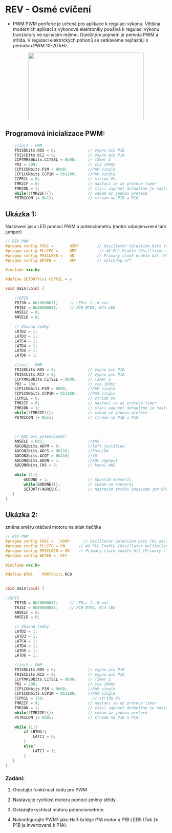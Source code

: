# REV - Osmé cvičení
- PWM
PWM periferie je určená pro aplikace k regulaci výkonu. Většina moderních aplikací z výkonové elektroniky používá k regulaci výkonu tranzistory ve spínacím režimu. Duležitým pojmem je perioda PWM a střída. V regulaci elektrických pohonů se setkáváme nejčastěji s periodou PWM 10-20 kHz. 

<p align="center">
  <img width="360" height="210" src="https://github.com/MBrablc/BUT-FME-REV/blob/master/02_cv_zadani/08_CV/PWM.png">
</p>

## Programová inicializace PWM:

```c
    //init - PWM
    TRISDbits.RD5 = 0;              // vypnu pin P1B
    TRISCbits.RC2 = 0;              // vypnu pin P1A
    CCPTMRS0bits.C1TSEL = 0b00;     // T2mer 2 
    PR2 = 200;                      // cca 10kHz
    CCP1CONbits.P1M = 0b00;         //PWM single
    CCP1CONbits.CCP1M = 0b1100;     //PWM single
    CCPR1L = 0;                     // strida 0%
    TMR2IF = 0;                     // nastavi se az pretece timer
    TMR2ON = 1;                     // staci zapnout defaultne je nastaven jak chceme
    while(!TMR2IF){};               // cekam az jednou pretece
    PSTR1CON |= 0b11;               // stream na P1B a P1A
```

## Ukázka 1:
 Nastavení jasu LED pomocí PWM a potenciometru (motor odpojen=neni tam jumper)
 
```c
// REV PWM
#pragma config FOSC =       HSMP        // Oscillator Selection bits (HS oscillator (medium power 4-16 MHz))
#pragma config PLLCFG =     OFF          // 4X PLL Enable (Oscillator multiplied by 4)
#pragma config PRICLKEN =   ON          // Primary clock enable bit (Primary clock is always enabled)
#pragma config WDTEN =      OFF         // watchdog off
 
#include <xc.h>

#define SETDUTY(x) CCPR1L = x

void main(void) {
    
    //GPIO
    TRISD = 0b10000011;     // LEDs: 2..6 out
    TRISC = 0b00000001;     // RC0 BTN1, RC4 LED
    ANSELC = 0;
    ANSELD = 0;
    
    // Zhasnu ledky
    LATD2 = 1;
    LATD3 = 1;
    LATC4 = 1;
    LATD4 = 1;
    LATD5 = 1;
    LATD6 = 1;
    
    //init - PWM
    TRISDbits.RD5 = 0;              // vypnu pin P1B
    TRISCbits.RC2 = 0;              // vypnu pin P1A
    CCPTMRS0bits.C1TSEL = 0b00;     // T2mer 2 
    PR2 = 200;                      // cca 10kHz
    CCP1CONbits.P1M = 0b00;         //PWM single
    CCP1CONbits.CCP1M = 0b1100;     //PWM single
    CCPR1L = 0;                     // strida 0%
    TMR2IF = 0;                     // nastavi se az pretece timer
    TMR2ON = 1;                     // staci zapnout defaultne je nastaven jak chceme
    while(!TMR2IF){};               // cekam az jednou pretece
    PSTR1CON |= 0b11;               // stream na P1B a P1A
    
    
    
    // ADC pro potenciometr
    ANSELE = 0b1;                   //AN5
    ADCON2bits.ADFM = 0;            //left justified
    ADCON2bits.ADCS = 0b110;        //Fosc/64
    ADCON2bits.ACQT = 0b110;        //16
    ADCON0bits.ADON = 1;            //ADC zapnout
    ADCON0bits.CHS = 5;             // kanal AN5
    
    while (1){
        GODONE = 1;                 // spustim konverzi
        while(GODONE){};            // cekam na konverzi
        SETDUTY(ADRESH);            // nastavim stridu pouzivam jen 8hornich bitu
   }
}
```

## Ukázka 2:
 změna směru otáčení motoru na stisk tlačítka
```c
// REV PWM
#pragma config FOSC =   HSMP      // Oscillator Selection bits (HS oscillator (medium power 4-16 MHz))
#pragma config PLLCFG = ON      // 4X PLL Enable (Oscillator multiplied by 4)
#pragma config PRICLKEN = ON    // Primary clock enable bit (Primary clock is always enabled)
#pragma config WDTEN =  OFF
 
#include <xc.h> 

#define BTN1    PORTCbits.RC0

 
void main(void) {
    
//GPIO
    TRISD = 0b10000011;     // LEDs: 2..6 out
    TRISC = 0b00000001;     // RC0 BTN1, RC4 LED
    ANSELC = 0;
    ANSELD = 0;
    
    // Zhasnu ledky
    LATD2 = 1;
    LATD3 = 1;
    LATC4 = 1;
    LATD4 = 1;
    LATD5 = 1;
    LATD6 = 1;
    
    //init - PWM
    TRISDbits.RD5 = 0;              // vypnu pin P1B
    TRISCbits.RC2 = 0;              // vypnu pin P1A
    CCPTMRS0bits.C1TSEL = 0b00;     // T2mer 2 
    PR2 = 200;                      // cca 10kHz
    CCP1CONbits.P1M = 0b00;         //PWM single
    CCP1CONbits.CCP1M = 0b1100;     //PWM single
    CCPR1L = 150;                     // strida 0%
    TMR2IF = 0;                     // nastavi se az pretece timer
    TMR2ON = 1;                     // staci zapnout defaultne je nastaven jak chceme
    while(!TMR2IF){};               // cekam az jednou pretece
    PSTR1CON |= 0b01;               // stream na P1B a P1A
 
    while (1){
        if (BTN1){
            LATC1 = 0;
        }
        else{
            LATC1 = 1;
        }
   }
}
```
### Zadání:

  1) Otestujte funkčnost kódu pro PWM

  2) Nastavujte rychlost motoru pomocí změny střídy.

  3) Ovládejte rychlost motoru potenciometrem.

  4) Nakonfigurujte PWM1 jako Half-bridge P1A motor a P1B LED5 (Tak že P1B je invertovaná k P1A).
